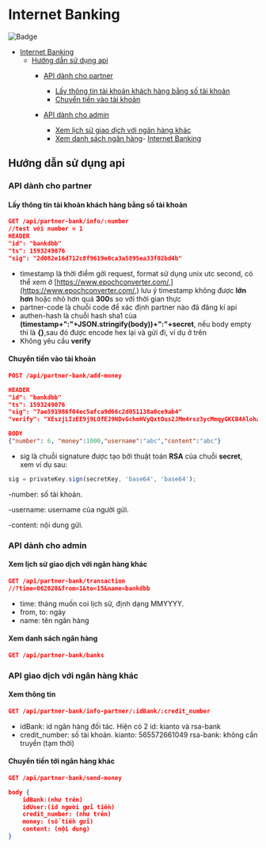 # Internet Banking

![Badge](https://gitlab.com/khuedoan/internet-banking/badges/master/pipeline.svg)

- [Internet Banking](#internet-banking)
  - [Hướng dẫn sử dụng api](#hướng-dẫn-sử-dụng-api)
    - [API dành cho partner](#api-dành-cho-partner)
      - [Lấy thông tin tài khoản khách hàng bằng số tài khoản](#lấy-thông-tin-tài-khoản-khách-hàng-bằng-số-tài-khoản)
      - [Chuyển tiền vào tài khoản](#nạp-tiền-vào-tài-khoản)

    - [API dành cho admin](#api-dành-cho-admin)
      - [Xem lịch sử giao dịch với ngân hàng khác](#Xem-lịch-sử-giao-dịch-với-ngân-hàng-khác)
      - [Xem danh sách ngân hàng](#Xem-danh-sách-ngân-hàng)- [Internet Banking](#internet-banking)
  

## Hướng dẫn sử dụng api

### API dành cho partner

#### Lấy thông tin tài khoản khách hàng bằng số tài khoản

```json
GET /api/partner-bank/info/:number
//test với number = 1
HEADER
"id": "bankdbb"
"ts": 1593249076
"sig": "2d082e16d712c8f9619e0ca3a5895ea33f02bd4b"

```

- timestamp là thời điểm gởi request, format sử dụng unix utc second, có thể  xem ở [https://www.epochconverter.com/,](https://www.epochconverter.com/,) lưu ý timestamp không được **lớn hơn** hoặc nhỏ hơn quá **300**s so với thời gian thực
- partner-code là chuỗi code để xác định partner nào đã đăng kí api
- authen-hash là chuỗi hash sha1 của **(timestamp+":"+JSON.stringify(body))+":"+secret**, nếu body empty thì là **{}**,sau đó được encode hex lại và gửi đi, ví dụ ở trên
- Không yêu cầu **verify**

#### Chuyển tiền vào tài khoản

```json
POST /api/partner-bank/add-money

HEADER
"id": "bankdbb"
"ts": 1593249076
"sig": "7ae591986f04ec5afca9d66c2d051138a0ce9ab4"
"verify": "XEszjLIzEE9j9LOfEJ9NDvGchmHVyQxtOus2JMm4rsz3ycMmqyGKCB4AlohaChJoh8G5zTpvjsgmhuoGheXqwc4sdqrR3JUzvZPSHxXIVSSIzcCrzrpeFjpYR8sq6QyX2CY9MsQQIOT5IM5EsaxvQa+hbaGXYD5rLA524F7mbA4="

BODY
{"number": 6, "money":1000,"username":"abc","content":"abc"}
```

- sig là chuỗi signature được tạo bởi thuật toán **RSA** của chuỗi **secret**, xem ví dụ sau:

```javascript
sig = privateKey.sign(secretKey, 'base64', 'base64');
```

-number: số tài khoản.

-username: username của người gửi.

-content: nội dung gửi.

### API dành cho admin

#### Xem lịch sử giao dịch với ngân hàng khác

```json
GET /api/partner-bank/transaction
//?time=062020&from=1&to=15&name=bankdbb

```

- time: tháng muốn coi lịch sử, định dạng MMYYYY.
- from, to: ngày
- name: tên ngân hàng

#### Xem danh sách ngân hàng

```json
GET /api/partner-bank/banks
```

### API giao dịch với ngân hàng khác

#### Xem thông tin

```json
GET /api/partner-bank/info-partner/:idBank/:credit_number

```

- idBank: id ngân hàng đối tác.
  Hiện có 2 id: kianto và rsa-bank
- credit_number: số tài khoản.
    kianto: 565572661049
    rsa-bank: không cần truyền (tạm thời)

#### Chuyển tiền tới ngân hàng khác

```json
GET /api/partner-bank/send-money

body {
    idBank:(như trên)
    idUser:(id người gửi tiền)
    credit_number: (như trên)
    money: (số tiền gửi)
    content: (nội dung)
}
```